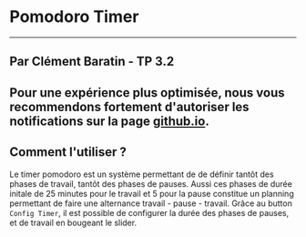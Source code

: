 # Pomodoro Timer
---
Par Clément Baratin - TP 3.2
---

Pour une expérience plus optimisée, nous vous recommendons **fortement** d'autoriser les notifications sur la page [github.io](https://waterfox-dev.github.io/Timer/).
---
## Comment l'utiliser ?

Le timer pomodoro est un système permettant de de définir tantôt des phases de travail, tantôt des phases de pauses. Aussi ces phases de durée initale de 25 minutes pour le travail et 5 pour la pause constitue un planning permettant de faire une alternance travail - pause - travail. Grâce au button `Config Timer`, il est possible de configurer la durée des phases de pauses, et de travail en bougeant le slider. 